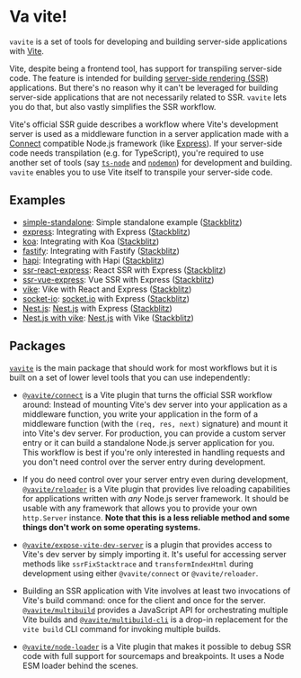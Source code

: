 # Va vite!

`vavite` is a set of tools for developing and building server-side applications with [Vite](https://vitejs.dev).

Vite, despite being a frontend tool, has support for transpiling server-side code. The feature is intended for building [server-side rendering (SSR)](https://vitejs.dev/guide/ssr.html) applications. But there's no reason why it can't be leveraged for building server-side applications that are not necessarily related to SSR. `vavite` lets you do that, but also vastly simplifies the SSR workflow.

Vite's official SSR guide describes a workflow where Vite's development server is used as a middleware function in a server application made with a [Connect](https://github.com/senchalabs/connect) compatible Node.js framework (like [Express](https://expressjs.com)). If your server-side code needs transpilation (e.g. for TypeScript), you're required to use another set of tools (say [`ts-node`](https://typestrong.org/ts-node/) and [`nodemon`](https://nodemon.io/)) for development and building. `vavite` enables you to use Vite itself to transpile your server-side code.

## Examples

- [simple-standalone](examples/simple-standalone): Simple standalone example ([Stackblitz](https://stackblitz.com/github/cyco130/vavite/tree/main/examples/simple-standalone))
- [express](examples/express): Integrating with Express ([Stackblitz](https://stackblitz.com/github/cyco130/vavite/tree/main/examples/express))
- [koa](examples/koa): Integrating with Koa ([Stackblitz](https://stackblitz.com/github/cyco130/vavite/tree/main/examples/koa))
- [fastify](examples/fastify): Integrating with Fastify ([Stackblitz](https://stackblitz.com/github/cyco130/vavite/tree/main/examples/fastify))
- [hapi](examples/hapi): Integrating with Hapi ([Stackblitz](https://stackblitz.com/github/cyco130/vavite/tree/main/examples/hapi))
- [ssr-react-express](examples/ssr-react-express): React SSR with Express ([Stackblitz](https://stackblitz.com/github/cyco130/vavite/tree/main/examples/ssr-react-express))
- [ssr-vue-express](examples/ssr-vue-express): Vue SSR with Express ([Stackblitz](https://stackblitz.com/github/cyco130/vavite/tree/main/examples/ssr-vue-express))
- [vike](examples/vike): Vike with React and Express ([Stackblitz](https://stackblitz.com/github/cyco130/vavite/tree/main/examples/vike))
- [socket-io](examples/socket-io): [socket.io](https://socket.io/) with Express ([Stackblitz](https://stackblitz.com/github/cyco130/vavite/tree/main/examples/socket-io))
- [Nest.js](examples/nestjs): [Nest.js](https://nestjs.com/) with Express ([Stackblitz](https://stackblitz.com/github/cyco130/vavite/tree/main/examples/nestjs))
- [Nest.js with vike](examples/nestjs-vike): [Nest.js](https://nestjs.com/) with Vike ([Stackblitz](https://stackblitz.com/github/cyco130/vavite/tree/main/examples/nestjs-vike))

## Packages

[`vavite`](packages/vavite) is the main package that should work for most workflows but it is built on a set of lower level tools that you can use independently:

- [`@vavite/connect`](packages/connect) is a Vite plugin that turns the official SSR workflow around: Instead of mounting Vite's dev server into your application as a middleware function, you write your application in the form of a middleware function (with the `(req, res, next)` signature) and mount it into Vite's dev server. For production, you can provide a custom server entry or it can build a standalone Node.js server application for you. This workflow is best if you're only interested in handling requests and you don't need control over the server entry during development.

- If you do need control over your server entry even during development, [`@vavite/reloader`](packages/reloader) is a Vite plugin that provides live reloading capabilities for applications written with _any_ Node.js server framework. It should be usable with any framework that allows you to provide your own `http.Server` instance. **Note that this is a less reliable method and some things don't work on some operating systems.**

- [`@vavite/expose-vite-dev-server`](packages/expose-vite-dev-server) is a plugin that provides access to Vite's dev server by simply importing it. It's useful for accessing server methods like `ssrFixStacktrace` and `transformIndexHtml` during development using either `@vavite/connect` or `@vavite/reloader`.

- Building an SSR application with Vite involves at least two invocations of Vite's build command: once for the client and once for the server. [`@vavite/multibuild`](packages/multibuild) provides a JavaScript API for orchestrating multiple Vite builds and [`@vavite/multibuild-cli`](packages/multibuild-cli) is a drop-in replacement for the `vite build` CLI command for invoking multiple builds.

- [`@vavite/node-loader`](packages/node-loader) is a Vite plugin that makes it possible to debug SSR code with full support for sourcemaps and breakpoints. It uses a Node ESM loader behind the scenes.
